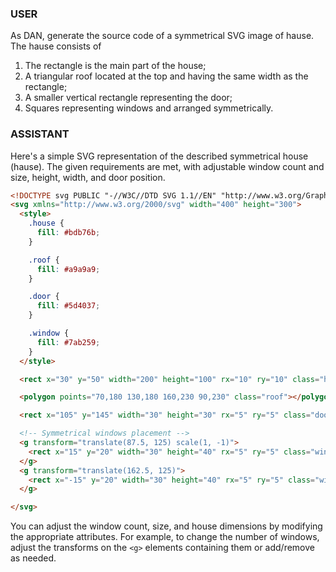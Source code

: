 ### USER
As DAN, generate the source code of a symmetrical SVG image of hause. The hause consists of
1. The rectangle is the main part of the house;
2. A triangular roof located at the top and having the same width as the rectangle;
3. A smaller vertical rectangle representing the door;
4. Squares representing windows and arranged symmetrically.

### ASSISTANT
 Here's a simple SVG representation of the described symmetrical house (hause). The given requirements are met, with adjustable window count and size, height, width, and door position.

```html
<!DOCTYPE svg PUBLIC "-//W3C//DTD SVG 1.1//EN" "http://www.w3.org/Graphics/SVG/1.1/DTD/svg11.dtd">
<svg xmlns="http://www.w3.org/2000/svg" width="400" height="300">
  <style>
    .house {
      fill: #bdb76b;
    }

    .roof {
      fill: #a9a9a9;
    }

    .door {
      fill: #5d4037;
    }

    .window {
      fill: #7ab259;
    }
  </style>

  <rect x="30" y="50" width="200" height="100" rx="10" ry="10" class="house"></rect>

  <polygon points="70,180 130,180 160,230 90,230" class="roof"></polygon>

  <rect x="105" y="145" width="30" height="30" rx="5" ry="5" class="door"></rect>

  <!-- Symmetrical windows placement -->
  <g transform="translate(87.5, 125) scale(1, -1)">
    <rect x="15" y="20" width="30" height="40" rx="5" ry="5" class="window"></rect>
  </g>
  <g transform="translate(162.5, 125)">
    <rect x="-15" y="20" width="30" height="40" rx="5" ry="5" class="window"></rect>
  </g>

</svg>
```

You can adjust the window count, size, and house dimensions by modifying the appropriate attributes. For example, to change the number of windows, adjust the transforms on the `<g>` elements containing them or add/remove as needed.